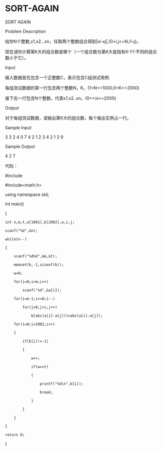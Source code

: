 # SORT-AGAIN

SORT AGAIN

Problem Description

给你N个整数,x1,x2...xn，任取两个整数组合得到|xi-xj|,(0<i,j<=N,i!=j)。

现在请你计算第K大的组合数是哪个（一个组合数为第K大是指有K-1个不同的组合数小于它）。

Input

输入数据首先包含一个正整数C，表示包含C组测试用例.

每组测试数据的第一行包含两个整数N，K。(1<N<=1000,0<K<=2000)

接下去一行包含N个整数，代表x1,x2..xn。(0<=xi<=2000)

Output

对于每组测试数据，请输出第K大的组合数，每个输出实例占一行。

Sample Input

3 3 2 4 0 7 4 2 1 2 3 4 2 1 2 9

Sample Output

4 2 7

代码：

#include<iostream>
  
#include<math.h>

using namespace std;

int main()

{

    int n,m,t,a[1001],b[2002],w,i,j;
    
    scanf("%d",&n);
    
    while(n--)
    
    {
    
        scanf("%d%d",&m,&t);
        
        memset(b,-1,sizeof(b));
        
        w=0;
        
        for(i=0;i<m;i++)
        
            scanf("%d",&a[i]);
            
        for(i=m-1;i>=0;i--)
        
            for(j=0;j<i;j++)
            
                b[abs(a[i]-a[j])]=abs(a[i]-a[j]);
                
        for(i=0;i<2002;i++)
        
        {
        
            if(b[i]!=-1)
            
            {
            
                w++;
                
                if(w==t)
                
                {
                
                    printf("%d\n",b[i]);
                    
                    break;
                    
                }
                
            }
            
        }
        
    }
    
    return 0;
    
}
